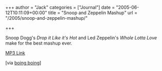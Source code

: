 +++
author = "Jack"
categories = ["Journal"]
date = "2005-06-12T10:11:09+00:00"
title = "Snoop and Zeppelin Mashup"
url = "/2005/snoop-and-zeppelin-mashup/"

+++

Snoop Dogg's _Drop it Like it's Hot_ and Led Zeppelin's _Whole Lotta Love_ make for the best mashup ever.

[MP3 Link][1]

[via [boing boing][2]]

 [1]: http://www.sixxmixx.com/PartyBen-LedSnooppelin.mp3
 [2]: http://www.boingboing.net
